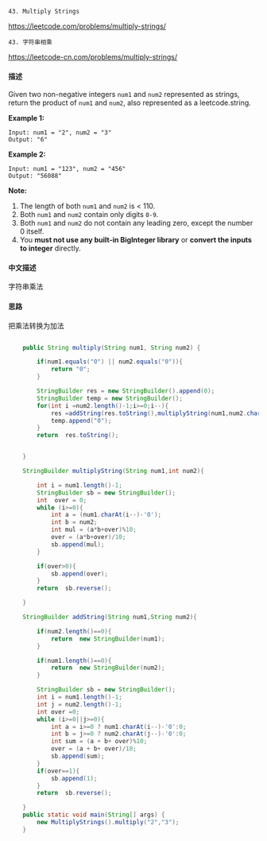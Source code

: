 `43. Multiply Strings`

<https://leetcode.com/problems/multiply-strings/>

`43. 字符串相乘`

<https://leetcode-cn.com/problems/multiply-strings/>

#### 描述

Given two non-negative integers `num1` and `num2` represented as strings, return the product of `num1` and `num2`, also represented as a leetcode.string.

**Example 1:**

```
Input: num1 = "2", num2 = "3"
Output: "6"
```

**Example 2:**

```
Input: num1 = "123", num2 = "456"
Output: "56088"
```

**Note:**

1. The length of both `num1` and `num2` is < 110.
2. Both `num1` and `num2` contain only digits `0-9`.
3. Both `num1` and `num2` do not contain any leading zero, except the number 0 itself.
4. You **must not use any built-in BigInteger library** or **convert the inputs to integer** directly.

#### 中文描述

字符串乘法


#### 思路

把乘法转换为加法

```java

    public String multiply(String num1, String num2) {

        if(num1.equals("0") || num2.equals("0")){
            return "0";
        }

        StringBuilder res = new StringBuilder().append(0);
        StringBuilder temp = new StringBuilder();
        for(int i =num2.length()-1;i>=0;i--){
            res =addString(res.toString(),multiplyString(num1,num2.charAt(i)-'0').append(temp).toString());
            temp.append("0");
        }
        return  res.toString();


    }

    StringBuilder multiplyString(String num1,int num2){

        int i = num1.length()-1;
        StringBuilder sb = new StringBuilder();
        int  over = 0;
        while (i>=0){
            int a = (num1.charAt(i--)-'0');
            int b = num2;
            int mul = (a*b+over)%10;
            over = (a*b+over)/10;
            sb.append(mul);
        }

        if(over>0){
            sb.append(over);
        }
        return  sb.reverse();

    }

    StringBuilder addString(String num1,String num2){

        if(num2.length()==0){
            return  new StringBuilder(num1);
        }

        if(num1.length()==0){
            return  new StringBuilder(num2);
        }

        StringBuilder sb = new StringBuilder();
        int i = num1.length()-1;
        int j = num2.length()-1;
        int over =0;
        while (i>=0||j>=0){
            int a = i>=0 ? num1.charAt(i--)-'0':0;
            int b = j>=0 ? num2.charAt(j--)-'0':0;
            int sum = (a + b+ over)%10;
            over = (a + b+ over)/10;
            sb.append(sum);
        }
        if(over==1){
            sb.append(1);
        }
        return  sb.reverse();

    }
    public static void main(String[] args) {
        new MultiplyStrings().multiply("2","3");
    }
```



